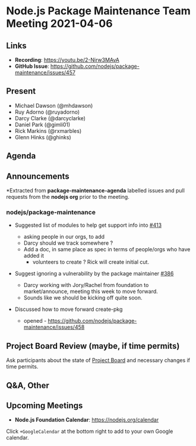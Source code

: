 # Node.js  Package Maintenance Team Meeting 2021-04-06

## Links

* **Recording**: https://youtu.be/2-Nirw3MAvA
* **GitHub Issue**: <https://github.com/nodejs/package-maintenance/issues/457>

## Present

* Michael Dawson (@mhdawson)
* Ruy Adorno (@ruyadorno)
* Darcy Clarke (@darcyclarke)
* Daniel Park (@gimli01)
* Rick Markins (@rxmarbles)
* Glenn Hinks (@ghinks)

## Agenda

## Announcements

*Extracted from **package-maintenance-agenda** labelled issues and pull requests from the **nodejs org** prior to the meeting.

### nodejs/package-maintenance

* Suggested list of modules to help get support info into [#413](https://github.com/nodejs/package-maintenance/issues/413)
  * asking people in our orgs, to add
  * Darcy should we track somewhere ?
  * Add a doc, in same place as spec in terms of people/orgs who have added it
    * volunteers to create ? Rick will create initial cut.

* Suggest ignoring a vulnerability by the package maintainer [#386](https://github.com/nodejs/package-maintenance/issues/386)
  * Darcy working with Jory/Rachel from foundation to market/announce, meeting this week to
    move forward.
  * Sounds like we should be kicking off quite soon.

* Discussed how to move forward create-pkg
  * opened - https://github.com/nodejs/package-maintenance/issues/458

## Project Board Review (maybe, if time permits)

Ask participants about the state of [Project Board](https://github.com/nodejs/package-maintenance/projects/1) and necessary changes if time permits.

## Q&A, Other

## Upcoming Meetings

* **Node.js Foundation Calendar**: <https://nodejs.org/calendar>

Click `+GoogleCalendar` at the bottom right to add to your own Google calendar.
